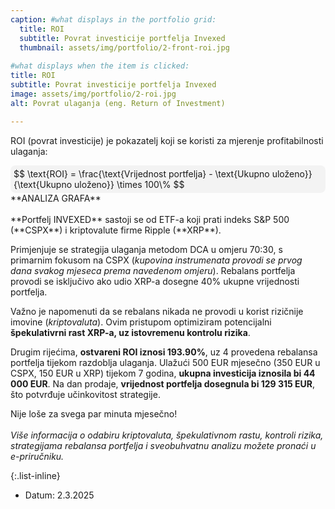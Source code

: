 ```yaml
---
caption: #what displays in the portfolio grid:
  title: ROI
  subtitle: Povrat investicije portfelja Invexed
  thumbnail: assets/img/portfolio/2-front-roi.jpg
  
#what displays when the item is clicked:
title: ROI
subtitle: Povrat investicije portfelja Invexed
image: assets/img/portfolio/2-roi.jpg
alt: Povrat ulaganja (eng. Return of Investment)

---
```

ROI (povrat investicije) je pokazatelj koji se koristi za mjerenje profitabilnosti ulaganja:
<div style="background-color:#f3f3f3; padding:5px; border-radius:8px; font-size: 1em;">
  $$  
  \text{ROI} = \frac{\text{Vrijednost portfelja} - \text{Ukupno uloženo}}{\text{Ukupno uloženo}} \times 100\%  
  $$  
</div>
**ANALIZA GRAFA**<br><br>
**Portfelj INVEXED** sastoji se od ETF-a koji prati indeks S&P 500 (**CSPX**) i kriptovalute firme Ripple (**XRP**).

Primjenjuje se strategija ulaganja metodom DCA u omjeru 70:30, s primarnim fokusom na CSPX (*kupovina instrumenata provodi se prvog dana svakog mjeseca prema navedenom omjeru*). Rebalans portfelja provodi se isključivo ako udio XRP-a dosegne 40% ukupne vrijednosti portfelja.

Važno je napomenuti da se rebalans nikada ne provodi u korist rizičnije imovine (*kriptovaluta*). Ovim pristupom optimiziram potencijalni **špekulativrni rast XRP-a, uz istovremenu kontrolu rizika**.

Drugim rijećima, **ostvareni ROI iznosi 193.90%**, uz 4 provedena rebalansa portfelja tijekom razdoblja ulaganja.
Ulažući 500 EUR mjesečno (350 EUR u CSPX, 150 EUR u XRP) tijekom 7 godina, **ukupna investicija iznosila bi 44 000 EUR**.
Na dan prodaje, **vrijednost portfelja dosegnula bi 129 315 EUR**, što potvrđuje učinkovitost strategije.

Nije loše za svega par minuta mjesečno!
<br><br>*Više informacija o odabiru kriptovaluta, špekulativnom rastu, kontroli rizika, strategijama rebalansa portfelja i sveobuhvatnu analizu možete pronaći u e-priručniku.*

{:.list-inline} 
- Datum: 2.3.2025

<!-- MathJax support -->
<script type="text/javascript" async
  src="https://cdnjs.cloudflare.com/ajax/libs/mathjax/2.7.7/MathJax.js?config=TeX-MML-AM_CHTML">
</script>
